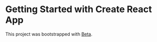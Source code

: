 # Getting Started with Create React App

This project was bootstrapped with [Beta](https://leafy-cendol-9f517e.netlify.app).


